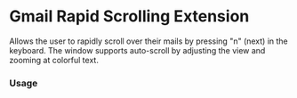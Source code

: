 # Gmail Rapid Scrolling Extension
Allows the user to rapidly scroll over their mails by pressing "n" (next) in the keyboard. The window supports auto-scroll by adjusting the view and zooming at colorful text.

### Usage
